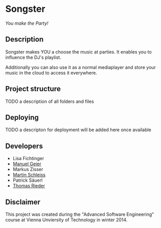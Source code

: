 # Songster
_You make the Party!_

## Description

Songster makes YOU a choose the music at parties. It enables you to influence the DJ's playlist.

Additionally you can also use it as a normal mediaplayer and store your music in the cloud to access it everywhere.

## Project structure

TODO a description of all folders and files

## Deploying

TODO a descripton for deployment will be added here once available

##  Developers
 * Lisa Fichtinger
 * [Manuel Geier](http://geier.io)
 * Markus Zisser
 * [Martin Schleiss](http://martinschleiss.com)
 * Patrick Säuerl
 * [Thomas Rieder](http://rieder.io)

## Disclaimer

This project was created during the "Advanced Software Engineering" course at Vienna Unviersity of Technology in winter 2014.
